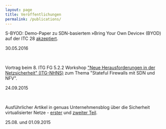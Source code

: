 ```yaml
---
layout: page
title: Veröffentlichungen
permalink: /publications/
---
```


S-BYOD: Demo-Paper zu SDN-basiertem »Bring Your Own Device« (BYOD) auf der ITC 28 <a href="/project/2016/05/30/sbyod-demo-itc.html">akzeptiert</a>.


<p class="post-meta">30.05.2016</p><br>

Vortrag beim 8. ITG FG 5.2.2 Workshop <a href="http://kn.inf.uni-tuebingen.de/ITG-NHNS-2015">"Neue Herausforderungen in der Netzsicherheit" (ITG-NHNS)</a> zum Thema "Stateful Firewalls mit SDN und NFV".

<p class="post-meta">24.09.2015</p><br>

Ausführlicher Artikel in genuas Unternehmensblog über die Sicherheit virtualisierter Netze - <a href="https://blog.genua.de/blog/post/sardine-forschung-fuer-die-sicherheit-virtualisierter-netze-teil-1.html">erster</a> und <a href="https://blog.genua.de/blog/post/sardine-forschung-fuer-die-sicherheit-virtualisierter-netze-teil-2.html">zweiter Teil</a>.

<p class="post-meta">25.08. und 01.09.2015</p>
